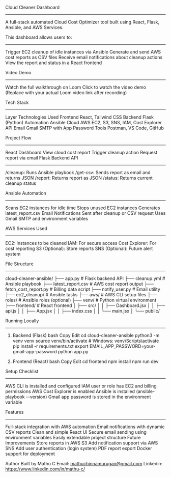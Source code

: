 Cloud Cleaner Dashboard
________________________________________________________________________________________________________
A full-stack automated Cloud Cost Optimizer tool built using React, Flask, Ansible, and AWS Services.

This dashboard allows users to:
________________________________________________________________________________________________________
Trigger EC2 cleanup of idle instances via Ansible
Generate and send AWS cost reports as CSV files
Receive email notifications about cleanup actions
View the report and status in a React frontend

Video Demo
________________________________________________________________________________________________________
Watch the full walkthrough on Loom
Click to watch the video demo
(Replace with your actual Loom video link after recording)

Tech Stack
________________________________________________________________________________________________________
Layer	Technologies Used
Frontend	React, Tailwind CSS
Backend	Flask (Python)
Automation	Ansible
Cloud	AWS EC2, S3, SNS, IAM, Cost Explorer API
Email	Gmail SMTP with App Password
Tools	Postman, VS Code, GitHub

Project Flow
________________________________________________________________________________________________________
React Dashboard
View cloud cost report
Trigger cleanup action
Request report via email
Flask Backend API
________________________________________________________________________________________________________
/cleanup: Runs Ansible playbook
/get-csv: Sends report as email and returns JSON
/report: Returns report as JSON
/status: Returns current cleanup status

Ansible Automation
________________________________________________________________________________________________________
Scans EC2 instances for idle time
Stops unused EC2 instances
Generates latest_report.csv
Email Notifications
Sent after cleanup or CSV request
Uses Gmail SMTP and environment variables

AWS Services Used
________________________________________________________________________________________________________
EC2: Instances to be cleaned
IAM: For secure access
Cost Explorer: For cost reporting
S3 (Optional): Store reports
SNS (Optional): Future alert system

File Structure
________________________________________________________________________________________________________
cloud-cleaner-ansible/
├── app.py                      # Flask backend API
├── cleanup.yml                 # Ansible playbook
├── latest_report.csv           # AWS cost report output
├── fetch_cost_report.py        # Billing data script
├── notify_user.py              # Email utility
├── ec2_cleanup/                # Ansible tasks
├── aws/                        # AWS CLI setup files
├── roles/                      # Ansible roles (optional)
├── venv/                       # Python virtual environment
├── frontend/                   # React frontend
│   ├── src/
│   │   ├── Dashboard.jsx
│   │   ├── api.js
│   │   ├── App.jsx
│   │   ├── index.css
│   │   └── main.jsx
│   └── public/

Running Locally
________________________________________________________________________________________________________
1. Backend (Flask)
bash
Copy
Edit
cd cloud-cleaner-ansible
python3 -m venv venv
source venv/bin/activate        # Windows: venv\Scripts\activate
pip install -r requirements.txt
export EMAIL_APP_PASSWORD=your-gmail-app-password
python app.py

2. Frontend (React)
bash
Copy
Edit
cd frontend
npm install
npm run dev

Setup Checklist
________________________________________________________________________________________________________
AWS CLI is installed and configured
IAM user or role has EC2 and billing permissions
AWS Cost Explorer is enabled
Ansible is installed (ansible-playbook --version)
Gmail app password is stored in the environment variable

Features
________________________________________________________________________________________________________
Full-stack integration with AWS automation
Email notifications with dynamic CSV reports
Clean and simple React UI
Secure email sending using environment variables
Easily extendable project structure
Future Improvements
Store reports in AWS S3
Add notification support via AWS SNS
Add user authentication (login system)
PDF report export
Docker support for deployment

Author
Built by Mathu C
Email: mathuchinnamurugan@gmail.com
Linkedin: https://www.linkedin.com/in/mathu-c/

